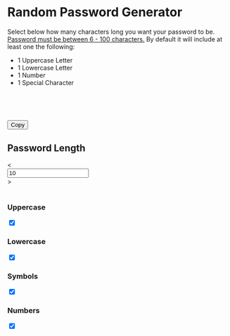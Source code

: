 <!DOCTYPE html>
<html lang="en">
  <body>
    <head>
      <link rel="stylesheet" href="passwordgeneratorstyles.css">
      <link
    rel="stylesheet" href="https://cdnjs.cloudflare.com/ajax/libs/animate.css/4.1.1/animate.min.css"
  />
      <link href='https://fonts.googleapis.com/css?family=Orbitron' rel='stylesheet' type='text/css'/>
      <title>Random Password Generator</title>
      <script src="https://ajax.googleapis.com/ajax/libs/jquery/3.6.1/jquery.min.js">
    </script>
    </head>
<div id="pwGeneratorContainer">
  <h1 id="title" class="text">Random Password Generator</h1>
  <p id="instructions" class="text">Select below how many characters long you want your password to be. <u>Password must be between 6 - 100 characters.</u> By default it will include at least one the following:</p>
  <ul id="unorderedList" class="text">
    <li>1 Uppercase Letter</li>
    <li>1 Lowercase Letter</li>
    <li>1 Number</li>
    <li>1 Special Character</li>
  </ul><br>
  <div id="passwordDiv">
    <h2 id="password"></h2>
  </div><br>
  <button id="copyPassword" onclick="copyPass()">Copy</button>
  <h2 class="text" id="numInputTag">Password Length</h2>
  <div class="increaseDecreaseButtons" id="decreaseBtn" onclick="decrease(); createRandomPassword(numInput.value)"><</div><input type="number" id="numInput" onChange="createRandomPassword(numInput.value)" value ="10"></input><div class="increaseDecreaseButtons" id="increaseBtn" onclick="increase(); createRandomPassword(numInput.value)">></div><br>
    <h3 class="text">Uppercase</h3><input type="checkbox" id="upperCaseCheck" class="checks" checked></input>
  <h3 class="text">Lowercase</h3><input type="checkbox" class="checks" id="lowerCaseCheck" checked></input>
<h3 class="text">Symbols</h3><input type="checkbox" class="checks" id="symbolCheck" checked></input>
<h3 class="text">Numbers</h3><input type="checkbox" class="checks" id="numberCheck" checked></input>
    </div>
  </body>
</html>
